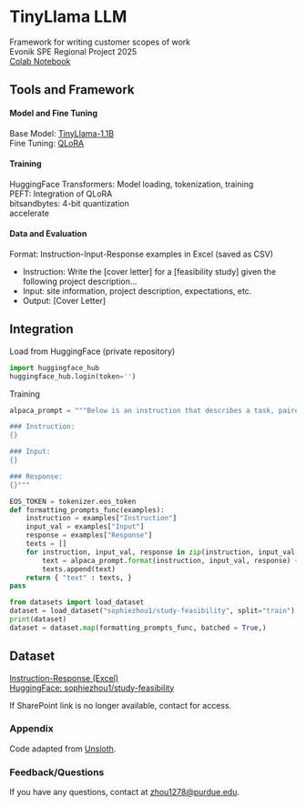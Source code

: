 
# TinyLlama LLM

Framework for writing customer scopes of work  
Evonik SPE Regional Project 2025  
[Colab Notebook](https://colab.research.google.com/drive/1hp6l3ig7QBr9ygjRFpouf-GJdp_8Cii5?usp=sharing)
## Tools and Framework

#### Model and Fine Tuning
Base Model: [TinyLlama-1.1B](https://huggingface.co/TinyLlama/TinyLlama-1.1B-Chat-v1.0)   
Fine Tuning: [QLoRA](https://arxiv.org/abs/2305.14314)

#### Training
HuggingFace Transformers: Model loading, tokenization, training  
PEFT: Integration of QLoRA  
bitsandbytes: 4-bit quantization  
accelerate

#### Data and Evaluation
Format: Instruction-Input-Response examples in Excel (saved as CSV)
- Instruction: Write the [cover letter] for a [feasibility study] given the following project description...
- Input: site information, project description, expectations, etc.
- Output: [Cover Letter]
## Integration

Load from HuggingFace (private repository)
```python
import huggingface_hub
huggingface_hub.login(token='')
```
Training

```python
alpaca_prompt = """Below is an instruction that describes a task, paired with an input that provides further context. Write a response that appropriately completes the request.

### Instruction:
{}

### Input:
{}

### Response:
{}"""

EOS_TOKEN = tokenizer.eos_token
def formatting_prompts_func(examples):
    instruction = examples["Instruction"]
    input_val = examples["Input"]
    response = examples["Response"]
    texts = []
    for instruction, input_val, response in zip(instruction, input_val, response):
        text = alpaca_prompt.format(instruction, input_val, response) + EOS_TOKEN
        texts.append(text)
    return { "text" : texts, }
pass

from datasets import load_dataset
dataset = load_dataset("sophiezhou1/study-feasibility", split="train")
print(dataset)
dataset = dataset.map(formatting_prompts_func, batched = True,)

```
## Dataset
[Instruction-Response (Excel)](https://evonik-my.sharepoint.com/:x:/p/s32717/Efdp-HJQwNVMoe7kpkOEcyEBxlnVnb6AegNbAQpZSXobXA?e=YGe49W)   
[HuggingFace: sophiezhou1/study-feasibility](https://huggingface.co/datasets/sophiezhou1/study-feasibility/settings)

If SharePoint link is no longer available, contact for access.
### Appendix

Code adapted from [Unsloth](https://docs.unsloth.ai/get-started/unsloth-notebooks).
### Feedback/Questions

If you have any questions, contact at zhou1278@purdue.edu.

